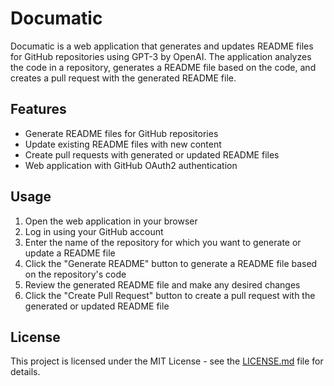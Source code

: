 # Documatic

Documatic is a web application that generates and updates README files for GitHub repositories using GPT-3 by OpenAI. The application analyzes the code in a repository, generates a README file based on the code, and creates a pull request with the generated README file.

## Features

- Generate README files for GitHub repositories
- Update existing README files with new content
- Create pull requests with generated or updated README files
- Web application with GitHub OAuth2 authentication

## Usage

1. Open the web application in your browser
2. Log in using your GitHub account
3. Enter the name of the repository for which you want to generate or update a README file
4. Click the "Generate README" button to generate a README file based on the repository's code
5. Review the generated README file and make any desired changes
6. Click the "Create Pull Request" button to create a pull request with the generated or updated README file

## License

This project is licensed under the MIT License - see the [LICENSE.md](LICENSE.md) file for details.
